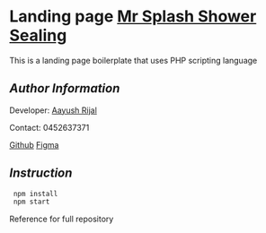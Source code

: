 # Landing page [Mr Splash Shower Sealing](www.aiims.com.au)

This is a landing page boilerplate that uses PHP scripting language

## _Author Information_

Developer: [Aayush Rijal](https://www.aayushrijal.net)

Contact: 0452637371

[Github](https://github.com/aayushrijal91/mrsplash_showersealing)
[Figma](https://www.figma.com/file/GXJzjZdWs0hu2S6kWpfCRe/Mr-Splash-Plumbing---Website?node-id=2410%3A3970&t=L1FvK2kKoCE91tQI-0)

## _Instruction_

```bash
 npm install
 npm start
 ```

Reference for full repository
